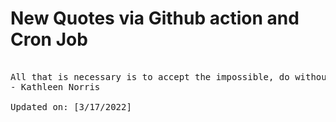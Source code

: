 # New Quotes via Github action and Cron Job

<pre>
<!-- #quote -->
All that is necessary is to accept the impossible, do without the indispensable, and bear the intolerable.
- Kathleen Norris

Updated on: [3/17/2022]
<!-- #quoteEnd -->
</pre>

